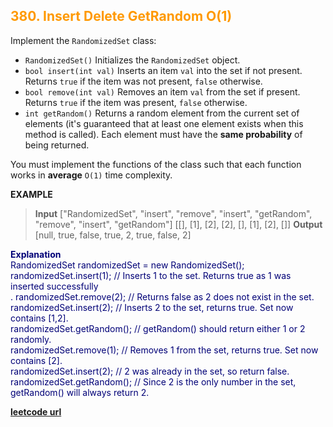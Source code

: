<h2 style="color:#F90;">380. Insert Delete GetRandom O(1)</h2>

Implement the `RandomizedSet` class:

-   `RandomizedSet()` Initializes the `RandomizedSet` object.
-   `bool insert(int val)` Inserts an item `val` into the set if not present. Returns `true` if the item was not present, `false` otherwise.
-   `bool remove(int val)` Removes an item `val` from the set if present. Returns `true` if the item was present, `false` otherwise.
-   `int getRandom()` Returns a random element from the current set of elements (it's guaranteed that at least one element exists when this method is called). Each element must have the **same probability** of being returned.

You must implement the functions of the class such that each function works in **average** `O(1)` time complexity.

**EXAMPLE**
>**Input**
["RandomizedSet", "insert", "remove", "insert", "getRandom", "remove", "insert", "getRandom"]
\[[], [1], [2], [2], [], [1], [2], []]
**Output**
[null, true, false, true, 2, true, false, 2]

<p style="color:#007;">
<b>Explanation</b><br>
RandomizedSet randomizedSet = new RandomizedSet();<br>
randomizedSet.insert(1); // Inserts 1 to the set. Returns true as 1 was inserted successfully<br>.
randomizedSet.remove(2); // Returns false as 2 does not exist in the set.<br>
randomizedSet.insert(2); // Inserts 2 to the set, returns true. Set now contains [1,2].<br>
randomizedSet.getRandom(); // getRandom() should return either 1 or 2 randomly.<br>
randomizedSet.remove(1); // Removes 1 from the set, returns true. Set now contains [2].<br>
randomizedSet.insert(2); // 2 was already in the set, so return false.<br>
randomizedSet.getRandom(); // Since 2 is the only number in the set, getRandom() will always return 2.<br>
</p>

**[leetcode url](https://leetcode.com/problems/insert-delete-getrandom-o1/description)**
